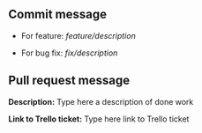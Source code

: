 ## Commit message
- For feature: *feature/description*

- For bug fix: *fix/description*

## Pull request message

**Description:** Type here a description of done work

**Link to Trello ticket:** Type here link to Trello ticket

